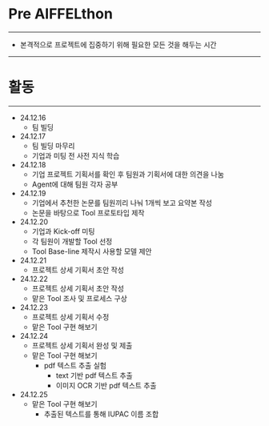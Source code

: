# Pre AIFFELthon

---
  - 본격적으로 프로젝트에 집중하기 위해 필요한 모든 것을 해두는 시간

---

# 활동

---

  - 24.12.16
    - 팀 빌딩
  - 24.12.17
    - 팀 빌딩 마무리
    - 기업과 미팅 전 사전 지식 학습
  - 24.12.18
    - 기업 프로젝트 기획서를 확인 후 팀원과 기획서에 대한 의견을 나눔
    - Agent에 대해 팀원 각자 공부
  - 24.12.19
    - 기업에서 추천한 논문를 팀원끼리 나눠 1개씩 보고 요약본 작성
    - 논문을 바탕으로 Tool 프로토타입 제작
  - 24.12.20
    - 기업과 Kick-off 미팅
    - 각 팀원이 개발할 Tool 선정
    - Tool Base-line 제작시 사용할 모델 제안
  - 24.12.21
    - 프로젝트 상세 기획서 초안 작성
  - 24.12.22
    - 프로젝트 상세 기획서 초안 작성
    - 맡은 Tool 조사 및 프로세스 구상
  - 24.12.23
    - 프로젝트 상세 기획서 수정
    - 맡은 Tool 구현 해보기
  - 24.12.24
    - 프로젝트 상세 기획서 완성 및 제출
    - 맡은 Tool 구현 해보기
      - pdf 텍스트 추출 실험
        - text 기반 pdf 텍스트 추출
        - 이미지 OCR 기반 pdf 텍스트 추출
  - 24.12.25
    - 맡은 Tool 구현 해보기
      - 추출된 텍스트를 통해 IUPAC 이름 조합
